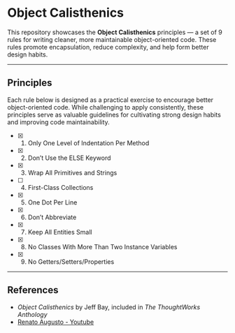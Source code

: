 # Object Calisthenics

This repository showcases the **Object Calisthenics** principles — a set of 9 rules for writing cleaner, more maintainable object-oriented code. These rules promote encapsulation, reduce complexity, and help form better design habits.

---

## Principles

Each rule below is designed as a practical exercise to encourage better object-oriented code. While challenging to apply consistently, these principles serve as valuable guidelines for cultivating strong design habits and improving code maintainability.

- [x] 1. Only One Level of Indentation Per Method  
- [x] 2. Don’t Use the ELSE Keyword  
- [x] 3. Wrap All Primitives and Strings  
- [ ] 4. First-Class Collections  
- [x] 5. One Dot Per Line  
- [x] 6. Don’t Abbreviate  
- [x] 7. Keep All Entities Small  
- [x] 8. No Classes With More Than Two Instance Variables  
- [x] 9. No Getters/Setters/Properties  

---

## References

- *Object Calisthenics* by Jeff Bay, included in *The ThoughtWorks Anthology* 
- [Renato Augusto - Youtube](https://www.youtube.com/@RenatoAugustoTech) 